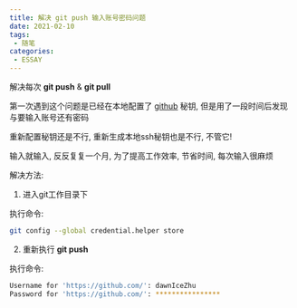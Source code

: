 ```yaml
---
title: 解决 git push 输入账号密码问题
date: 2021-02-10
tags:
 - 随笔
categories: 
 - ESSAY
---
```


解决每次 **git push** & **git pull** 

第一次遇到这个问题是已经在本地配置了 [github](https://github.com/) 秘钥, 但是用了一段时间后发现与要输入账号还有密码

重新配置秘钥还是不行, 重新生成本地ssh秘钥也是不行, 不管它!

输入就输入, 反反复复一个月, 为了提高工作效率, 节省时间, 每次输入很麻烦

解决方法:

1. 进入git工作目录下

执行命令:
```sh
git config --global credential.helper store
```

2. 重新执行 **git push**

执行命令: 
```sh
Username for 'https://github.com/': dawnIceZhu
Password for 'https://github.com/': ****************
```

<Vssue :title="$title" />
